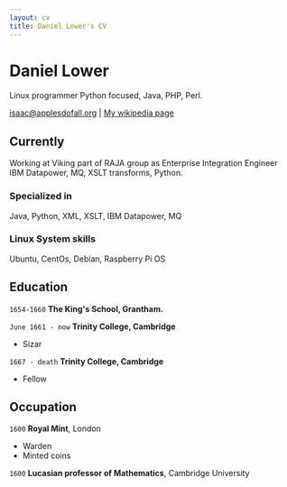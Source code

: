 ```yaml
---
layout: cv
title: Daniel Lower's CV
---
```

# Daniel Lower
Linux programmer Python focused, Java, PHP, Perl.

<div id="webaddress">
<a href="danielplower@gmal.com">isaac@applesdofall.org</a>
| <a href="http://en.wikipedia.org/wiki/Isaac_Newton">My wikipedia page</a>
</div>


## Currently

Working at Viking part of RAJA group as Enterprise Integration Engineer IBM Datapower, MQ, XSLT transforms, Python.

### Specialized in

Java, Python, XML, XSLT, IBM Datapower, MQ

### Linux System skills

Ubuntu, CentOs, Debian, Raspberry Pi OS

## Education

`1654-1660`
__The King's School, Grantham.__

`June 1661 - now`
__Trinity College, Cambridge__

- Sizar

`1667 - death`
__Trinity College, Cambridge__

- Fellow

## Occupation

`1600`
__Royal Mint__, London

- Warden
- Minted coins

`1600`
__Lucasian professor of Mathematics__, Cambridge University



<!-- ### Footer

Last updated: May 2013 -->


